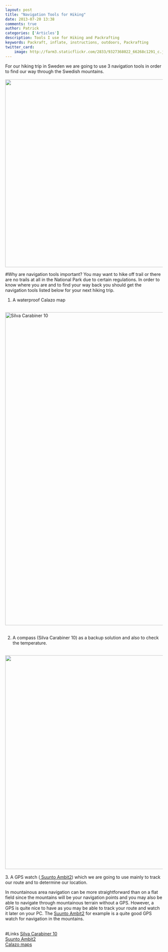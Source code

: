 ```yaml
---
layout: post
title: "Navigation Tools for Hiking"
date: 2013-07-20 13:38
comments: true
author: Patrick
categories: ['Articles']
description: Tools I use for Hiking and Packrafting
keywords: Packraft, inflate, instructions, outdoors, Packrafting
twitter_card:
    image: http://farm3.staticflickr.com/2833/9327368022_66268c1291_c.jpg
---
```

For our hiking trip in Sweden we are going to use 3 navigation tools in order to find our way through the Swedish mountains. 
<br><br>
<a href="https://www.flickr.com/photos/90204224@N07/9327368022"><img src="https://farm3.staticflickr.com/2833/9327368022_3b131753c2_b.jpg" width="600"></a>
<!--more-->

#Why are navigation tools important?
You may want to hike off trail or there are no trails at all in the National Park due to certain regulations. In order to know where you are and to find your way back you should get the navigation tools listed below for your next hiking trip.

1. A waterproof <a hre="http://hikeventures.com/waterproof-maps-for-sweden/">Calazo map</a><br><br>

<a href="http://www.flickr.com/photos/90204224@N07/9327368594/"><img src="http://farm8.staticflickr.com/7363/9327368594_c736963900_c.jpg" width="1000" alt="Silva Carabiner 10"></a><br><br>

2. A compass (Silva Carabiner 10) as a backup solution and also to check the temperature.<br><br>

<a href="https://www.flickr.com/photos/90204224@N07/9327369226"><img src="https://farm8.staticflickr.com/7352/9327369226_0063d942f2_b.jpg" width="1024" height="683"></a><br><br>
3. A GPS watch (<a href="http://hikeventures.com/gear-review-suunto-ambit-2-black-hr/" target="_self"> Suunto Ambit2</a>) which we are going to use mainly to track our route and to determine our location.

In mountainous area navigation can be more straightforward than on a flat field since the mountains will be your navigation points and you may also be able to navigate through mountainous terrain without a GPS. However, a GPS is quite nice to have as you may be able to track your route and watch it later on your PC. The <a href="http://hikeventures.com/gear-review-suunto-ambit-2-black-hr/" target="_self"> Suunto Ambit2</a> for example is a quite good GPS watch for navigation in the mountains.<br><br>

#Links
<a href="http://silva.se/node/5675" target="_blank">Silva Carabiner 10</a><br>
<a href="http://www.suunto.com/Products/sports-watches/Suunto-Ambit2/Suunto-Ambit2-Black/" target="_blank">Suunto Ambit2</a><br>
<a href="http://www.calazo.se" target="_blank">Calazo maps</a></div></div>
